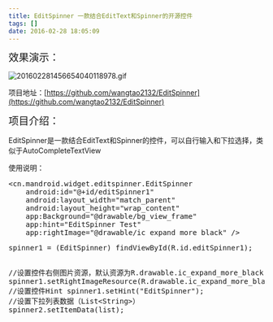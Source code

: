 ```yaml
---
title: EditSpinner 一款结合EditText和Spinner的开源控件
tags: []
date: 2016-02-28 18:05:09
---
```


<span style="font-size: 20px;">效果演示：</span>

![201602281456654040118978.gif](http://www.mandroid.cn/zb_users/upload/2016/02/201602281456654040118978.gif "201602281456654040118978.gif")

项目地址：[https://github.com/wangtao2132/EditSpinner](https://github.com/wangtao2132/EditSpinner)

<span style="font-size: 20px;">项目介绍：</span>

EditSpinner是一款结合EditText和Spinner的控件，可以自行输入和下拉选择，类似于AutoCompleteTextView

使用说明：
<pre class="brush:java;toolbar:false">&lt;cn.mandroid.widget.editspinner.EditSpinner
&nbsp;&nbsp;&nbsp;&nbsp;android:id=&quot;@+id/editSpinner1&quot;
&nbsp;&nbsp;&nbsp;&nbsp;android:layout_width=&quot;match_parent&quot;
&nbsp;&nbsp;&nbsp;&nbsp;android:layout_height=&quot;wrap_content&quot;
&nbsp;&nbsp;&nbsp;&nbsp;app:Background=&quot;@drawable/bg_view_frame&quot;
&nbsp;&nbsp;&nbsp;&nbsp;app:hint=&quot;EditSpinner&nbsp;Test&quot;
&nbsp;&nbsp;&nbsp;&nbsp;app:rightImage=&quot;@drawable/ic_expand_more_black&quot;&nbsp;/&gt;</pre><pre class="brush:java;toolbar:false">spinner1&nbsp;=&nbsp;(EditSpinner)&nbsp;findViewById(R.id.editSpinner1);
//设置控件右侧图片资源，默认资源为R.drawable.ic_expand_more_black
spinner1.setRightImageResource(R.drawable.ic_expand_more_black);
//设置控件Hint
spinner1.setHint(&quot;EditSpinner&quot;);
//设置下拉列表数据（List&lt;String&gt;）
spinner2.setItemData(list);</pre>